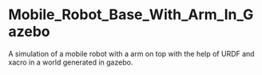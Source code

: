 # Mobile_Robot_Base_With_Arm_In_Gazebo
A simulation of a mobile robot with a arm on top with the help of URDF and xacro in a world generated in gazebo.
